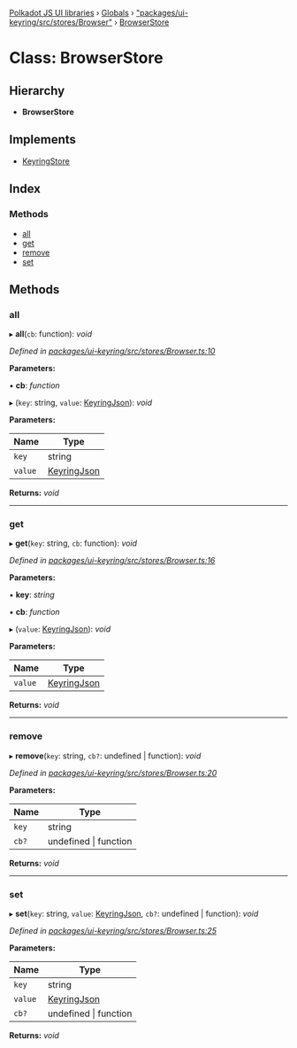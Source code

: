 [Polkadot JS UI libraries](../README.md) › [Globals](../globals.md) › ["packages/ui-keyring/src/stores/Browser"](../modules/_packages_ui_keyring_src_stores_browser_.md) › [BrowserStore](_packages_ui_keyring_src_stores_browser_.browserstore.md)

# Class: BrowserStore

## Hierarchy

* **BrowserStore**

## Implements

* [KeyringStore](../interfaces/_packages_ui_keyring_src_types_.keyringstore.md)

## Index

### Methods

* [all](_packages_ui_keyring_src_stores_browser_.browserstore.md#all)
* [get](_packages_ui_keyring_src_stores_browser_.browserstore.md#get)
* [remove](_packages_ui_keyring_src_stores_browser_.browserstore.md#remove)
* [set](_packages_ui_keyring_src_stores_browser_.browserstore.md#set)

## Methods

###  all

▸ **all**(`cb`: function): *void*

*Defined in [packages/ui-keyring/src/stores/Browser.ts:10](https://github.com/polkadot-js/ui/blob/ccfa7307/packages/ui-keyring/src/stores/Browser.ts#L10)*

**Parameters:**

▪ **cb**: *function*

▸ (`key`: string, `value`: [KeyringJson](../interfaces/_packages_ui_keyring_src_types_.keyringjson.md)): *void*

**Parameters:**

Name | Type |
------ | ------ |
`key` | string |
`value` | [KeyringJson](../interfaces/_packages_ui_keyring_src_types_.keyringjson.md) |

**Returns:** *void*

___

###  get

▸ **get**(`key`: string, `cb`: function): *void*

*Defined in [packages/ui-keyring/src/stores/Browser.ts:16](https://github.com/polkadot-js/ui/blob/ccfa7307/packages/ui-keyring/src/stores/Browser.ts#L16)*

**Parameters:**

▪ **key**: *string*

▪ **cb**: *function*

▸ (`value`: [KeyringJson](../interfaces/_packages_ui_keyring_src_types_.keyringjson.md)): *void*

**Parameters:**

Name | Type |
------ | ------ |
`value` | [KeyringJson](../interfaces/_packages_ui_keyring_src_types_.keyringjson.md) |

**Returns:** *void*

___

###  remove

▸ **remove**(`key`: string, `cb?`: undefined | function): *void*

*Defined in [packages/ui-keyring/src/stores/Browser.ts:20](https://github.com/polkadot-js/ui/blob/ccfa7307/packages/ui-keyring/src/stores/Browser.ts#L20)*

**Parameters:**

Name | Type |
------ | ------ |
`key` | string |
`cb?` | undefined &#124; function |

**Returns:** *void*

___

###  set

▸ **set**(`key`: string, `value`: [KeyringJson](../interfaces/_packages_ui_keyring_src_types_.keyringjson.md), `cb?`: undefined | function): *void*

*Defined in [packages/ui-keyring/src/stores/Browser.ts:25](https://github.com/polkadot-js/ui/blob/ccfa7307/packages/ui-keyring/src/stores/Browser.ts#L25)*

**Parameters:**

Name | Type |
------ | ------ |
`key` | string |
`value` | [KeyringJson](../interfaces/_packages_ui_keyring_src_types_.keyringjson.md) |
`cb?` | undefined &#124; function |

**Returns:** *void*
